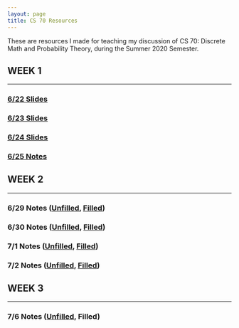 ```yaml
---
layout: page
title: CS 70 Resources
---
```


These are resources I made for teaching my discussion of CS 70: Discrete Math and Probability Theory, during the Summer 2020 Semester.

## WEEK 1
---
### [6/22 Slides](./cs70/discussion_1a_unpaused.pdf)
### [6/23 Slides](./cs70/discussion_1b_unpaused.pdf)
### [6/24 Slides](./cs70/discussion_1c_unpaused.pdf)
### [6/25 Notes](./cs70/notes_6_25.pdf)
## WEEK 2
---
### 6/29 Notes ([Unfilled](./cs70/notes_6_29_unfilled.pdf), [Filled](./cs70/notes_6_29_filled.pdf))
### 6/30 Notes ([Unfilled](./cs70/notes_6_30_unfilled.pdf), [Filled](./cs70/notes_6_30_filled.pdf))
### 7/1 Notes ([Unfilled](./cs70/notes_7_1_unfilled.pdf), [Filled](./cs70/notes_7_1_filled.pdf))
### 7/2 Notes ([Unfilled](./cs70/notes_7_2_unfilled.pdf), [Filled](./cs70/notes_7_2_filled.pdf))
## WEEK 3
---
### 7/6 Notes ([Unfilled](./cs70/notes_7_6_unfilled.pdf), Filled)
